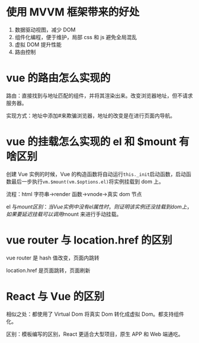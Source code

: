 # 使用 MVVM 框架带来的好处

1. 数据驱动视图，减少 DOM
2. 组件化编程，便于维护，局部 css 和 js 避免全局混乱
3. 虚拟 DOM 提升性能
4. 路由控制

# vue 的路由怎么实现的

路由：直接找到与地址匹配的组件，并将其渲染出来。改变浏览器地址，但不请求服务器。

实现方式：地址中添加#来欺骗浏览器，地址的改变是在进行页面内导航。

# vue 的挂载怎么实现的 el 和 $mount 有啥区别

创建 Vue 实例的时候，Vue 的构造函数将自动运行`this._init`启动函数，启动函数最后一步执行`vm.$mount(vm.$options.el)`将实例挂载到 dom 上。

流程：html 字符串->render 函数->vnode->真实 dom 节点

el 与$mount 区别：当 Vue 实例中没有 el 属性时，则证明该实例还没挂载到 dom 上，如果要延迟挂载可以调用$mount 来进行手动挂载。

# vue router 与 location.href 的区别

vue router 是 hash 值改变，页面内跳转

location.href 是页面跳转，页面刷新

# React 与 Vue 的区别

相似之处：都使用了 Virtual Dom 将真实 Dom 转化成虚拟 Dom。都支持组件化。

区别：模板编写的区别，React 更适合大型项目，原生 APP 和 Web 端通吃。
